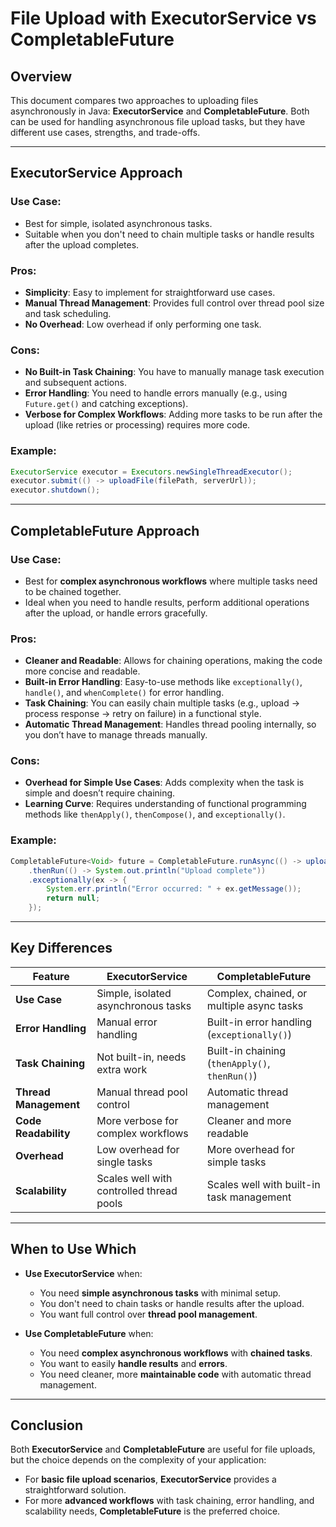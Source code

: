 # File Upload with ExecutorService vs CompletableFuture

## Overview
This document compares two approaches to uploading files asynchronously in Java: **ExecutorService** and **CompletableFuture**. Both can be used for handling asynchronous file upload tasks, but they have different use cases, strengths, and trade-offs.

---

## ExecutorService Approach

### Use Case:
- Best for simple, isolated asynchronous tasks.
- Suitable when you don't need to chain multiple tasks or handle results after the upload completes.

### Pros:
- **Simplicity**: Easy to implement for straightforward use cases.
- **Manual Thread Management**: Provides full control over thread pool size and task scheduling.
- **No Overhead**: Low overhead if only performing one task.

### Cons:
- **No Built-in Task Chaining**: You have to manually manage task execution and subsequent actions.
- **Error Handling**: You need to handle errors manually (e.g., using `Future.get()` and catching exceptions).
- **Verbose for Complex Workflows**: Adding more tasks to be run after the upload (like retries or processing) requires more code.

### Example:
```java
ExecutorService executor = Executors.newSingleThreadExecutor();
executor.submit(() -> uploadFile(filePath, serverUrl));
executor.shutdown();
```

---

## CompletableFuture Approach

### Use Case:
- Best for **complex asynchronous workflows** where multiple tasks need to be chained together.
- Ideal when you need to handle results, perform additional operations after the upload, or handle errors gracefully.

### Pros:
- **Cleaner and Readable**: Allows for chaining operations, making the code more concise and readable.
- **Built-in Error Handling**: Easy-to-use methods like `exceptionally()`, `handle()`, and `whenComplete()` for error handling.
- **Task Chaining**: You can easily chain multiple tasks (e.g., upload → process response → retry on failure) in a functional style.
- **Automatic Thread Management**: Handles thread pooling internally, so you don’t have to manage threads manually.

### Cons:
- **Overhead for Simple Use Cases**: Adds complexity when the task is simple and doesn’t require chaining.
- **Learning Curve**: Requires understanding of functional programming methods like `thenApply()`, `thenCompose()`, and `exceptionally()`.

### Example:
```java
CompletableFuture<Void> future = CompletableFuture.runAsync(() -> uploadFile(filePath, serverUrl))
    .thenRun(() -> System.out.println("Upload complete"))
    .exceptionally(ex -> {
        System.err.println("Error occurred: " + ex.getMessage());
        return null;
    });
```

---

## Key Differences

| Feature                         | **ExecutorService**                      | **CompletableFuture**                          |
|----------------------------------|------------------------------------------|------------------------------------------------|
| **Use Case**                     | Simple, isolated asynchronous tasks     | Complex, chained, or multiple async tasks      |
| **Error Handling**               | Manual error handling                    | Built-in error handling (`exceptionally()`)    |
| **Task Chaining**                | Not built-in, needs extra work           | Built-in chaining (`thenApply()`, `thenRun()`) |
| **Thread Management**            | Manual thread pool control               | Automatic thread management                    |
| **Code Readability**             | More verbose for complex workflows       | Cleaner and more readable                      |
| **Overhead**                     | Low overhead for single tasks            | More overhead for simple tasks                 |
| **Scalability**                  | Scales well with controlled thread pools  | Scales well with built-in task management      |

---

## When to Use Which

- **Use ExecutorService** when:
    - You need **simple asynchronous tasks** with minimal setup.
    - You don't need to chain tasks or handle results after the upload.
    - You want full control over **thread pool management**.

- **Use CompletableFuture** when:
    - You need **complex asynchronous workflows** with **chained tasks**.
    - You want to easily **handle results** and **errors**.
    - You need cleaner, more **maintainable code** with automatic thread management.

---

## Conclusion

Both **ExecutorService** and **CompletableFuture** are useful for file uploads, but the choice depends on the complexity of your application:

- For **basic file upload scenarios**, **ExecutorService** provides a straightforward solution.
- For more **advanced workflows** with task chaining, error handling, and scalability needs, **CompletableFuture** is the preferred choice.

```